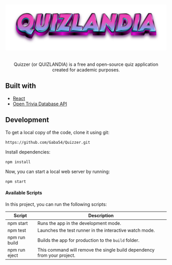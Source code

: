 <h1 align="center">
<p align="center">
  <a >
    <img src="https://github.com/Gaba54/Quizzer/blob/main/components/logo.png" />
  </a>
</p>

</h1>

<p align="center">
  Quizzer (or QUIZLANDIA) is a free and open-source quiz application created for academic purposes.
</p>

## Built with

- [React](http://reactjs.org)
- [Open Trivia Database API](https://opentdb.com/api_config.php)

## Development

To get a local copy of the code, clone it using git:

```
https://github.com/Gaba54/Quizzer.git
```

Install dependencies:

```
npm install
```

Now, you can start a local web server by running:

```
npm start
```

#### Available Scripts

In this project, you can run the following scripts:

| Script        | Description                                                             |
| ------------- | ----------------------------------------------------------------------- |
| npm start     | Runs the app in the development mode.                                   |
| npm test      | Launches the test runner in the interactive watch mode.                 |
| npm run build | Builds the app for production to the `build` folder.                    |
| npm run eject | This command will remove the single build dependency from your project. |

